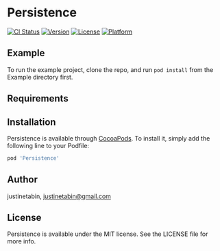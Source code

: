 # Persistence

[![CI Status](https://img.shields.io/travis/justinetabin/Persistence.svg?style=flat)](https://travis-ci.org/justinetabin/Persistence)
[![Version](https://img.shields.io/cocoapods/v/Persistence.svg?style=flat)](https://cocoapods.org/pods/Persistence)
[![License](https://img.shields.io/cocoapods/l/Persistence.svg?style=flat)](https://cocoapods.org/pods/Persistence)
[![Platform](https://img.shields.io/cocoapods/p/Persistence.svg?style=flat)](https://cocoapods.org/pods/Persistence)

## Example

To run the example project, clone the repo, and run `pod install` from the Example directory first.

## Requirements

## Installation

Persistence is available through [CocoaPods](https://cocoapods.org). To install
it, simply add the following line to your Podfile:

```ruby
pod 'Persistence'
```

## Author

justinetabin, justinetabin@gmail.com

## License

Persistence is available under the MIT license. See the LICENSE file for more info.
